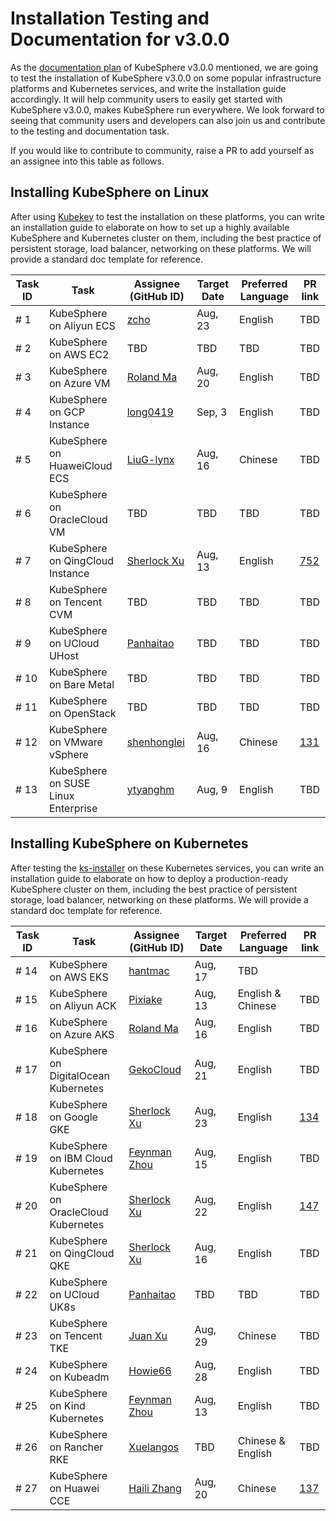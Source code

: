# Installation Testing and Documentation for v3.0.0

As the [documentation plan](https://github.com/kubesphere/website/issues/113) of KubeSphere v3.0.0 mentioned, we are going to test the installation of KubeSphere v3.0.0 on some popular infrastructure platforms and Kubernetes services, and write the installation guide accordingly. It will help community users to easily get started with KubeSphere v3.0.0, makes KubeSphere run everywhere. We look forward to seeing that community users and developers can also join us and contribute to the testing and documentation task.

If you would like to contribute to community, raise a PR to add yourself as an assignee into this table as follows.

## Installing KubeSphere on Linux

After using [Kubekey](https://github.com/kubesphere/kubekey) to test the installation on these platforms, you can write an installation guide to elaborate on how to set up a highly available KubeSphere and Kubernetes cluster on them, including the best practice of persistent storage, load balancer, networking on these platforms. We will provide a standard doc template for reference.

| Task ID | Task | Assignee (GitHub ID) | Target Date | Preferred Language | PR link |
| --- | --- | --- | --- | --- | --- |
| # 1 | KubeSphere on Aliyun ECS | [zcho](https://github.com/zhuch-h)  | Aug, 23 | English | TBD |
| # 2 | KubeSphere on AWS EC2 | TBD  | TBD | TBD | TBD |
| # 3 | KubeSphere on Azure VM | [Roland Ma](https://github.com/RolandMa1986) | Aug, 20 | English | TBD |
| # 4 | KubeSphere on GCP Instance | [long0419](https://github.com/long0419)  | Sep, 3 | English | TBD |
| # 5 | KubeSphere on HuaweiCloud ECS | [LiuG-lynx](https://github.com/LiuG-lynx)  | Aug, 16 | Chinese | TBD |
| # 6 | KubeSphere on OracleCloud VM | TBD  | TBD | TBD | TBD |
| # 7 | KubeSphere on QingCloud Instance |  [Sherlock Xu](https://github.com/Sherlock113) | Aug, 13 | English | [752](https://github.com/kubesphere/docs.kubesphere.io/pull/752) |
| # 8 | KubeSphere on Tencent CVM | TBD  | TBD | TBD | TBD |
| # 9 | KubeSphere on UCloud UHost | [Panhaitao](https://github.com/panhaitao)  | TBD | TBD | TBD |
| # 10 | KubeSphere on Bare Metal | TBD  | TBD | TBD | TBD |
| # 11 | KubeSphere on OpenStack | TBD  | TBD | TBD | TBD |
| # 12 | KubeSphere on VMware vSphere | [shenhonglei](https://github.com/shenhonglei)  | Aug, 16 | Chinese | [131](https://github.com/kubesphere/website/pull/131) |
| # 13 | KubeSphere on SUSE Linux Enterprise | [ytyanghm](https://github.com/ytyanghm)  | Aug, 9 | English | TBD |

## Installing KubeSphere on Kubernetes

After testing the [ks-installer](https://github.com/kubesphere/ks-installer) on these Kubernetes services, you can write an installation guide to elaborate on how to deploy a production-ready KubeSphere cluster on them, including the best practice of persistent storage, load balancer, networking on these platforms. We will provide a standard doc template for reference.

| Task ID | Task | Assignee (GitHub ID) | Target Date | Preferred Language | PR link |
| --- | --- | --- | --- | --- | --- |
| # 14 | KubeSphere on AWS EKS | [hantmac](https://github.com/hantmac)  | Aug, 17 | TBD ||
| # 15 | KubeSphere on Aliyun ACK | [Pixiake](https://github.com/pixiake) | Aug, 13 | English & Chinese | TBD |
| # 16 | KubeSphere on Azure AKS | [Roland Ma](https://github.com/RolandMa1986) | Aug, 16 | English | TBD |
| # 17 | KubeSphere on DigitalOcean Kubernetes | [GekoCloud](https://github.com/GekoCloud) | Aug, 21  | English | TBD |
| # 18 | KubeSphere on Google GKE | [Sherlock Xu](https://github.com/Sherlock113) | Aug, 23 | English | [134](https://github.com/kubesphere/website/pull/134) |
| # 19 | KubeSphere on IBM Cloud Kubernetes | [Feynman Zhou](https://github.com/FeynmanZhou)  | Aug, 15 | English | TBD |
| # 20 | KubeSphere on OracleCloud Kubernetes | [Sherlock Xu](https://github.com/Sherlock113) | Aug, 22 | English | [147](https://github.com/kubesphere/website/pull/147) |
| # 21 | KubeSphere on QingCloud QKE | [Sherlock Xu](https://github.com/Sherlock113) | Aug, 16 | English | TBD |
| # 22 | KubeSphere on UCloud UK8s | [Panhaitao](https://github.com/panhaitao) | TBD | TBD | TBD |
| # 23 | KubeSphere on Tencent TKE | [Juan Xu](https://github.com/hjwsxl)  | Aug, 29 | Chinese | TBD |
| # 24 | KubeSphere on Kubeadm | [Howie66](https://github.com/Howie66)   | Aug, 28 | English | TBD |
| # 25 | KubeSphere on Kind Kubernetes | [Feynman Zhou](https://github.com/FeynmanZhou)  | Aug, 13 | English | TBD |
| # 26 | KubeSphere on Rancher RKE | [Xuelangos](https://github.com/xuelangos)  | TBD | Chinese & English | TBD |
| # 27 | KubeSphere on Huawei CCE | [Haili Zhang](https://github.com/webup)  | Aug, 20 | Chinese | [137](https://github.com/kubesphere/website/pull/137) |

